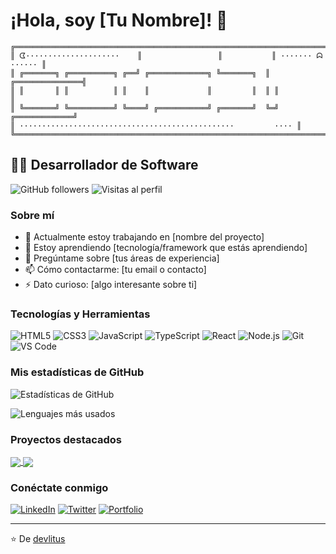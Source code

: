 # ¡Hola, soy [Tu Nombre]! 👋

```
╔════════════════════════════════════════════════════════════════════════════╗
║ ᗧ·····················    ║                 ║           ║ ······· ᗣ ······ ║
║ ╔═══════╗ ╔══════════╗ ╔══╝ ╔═════════════╗ ╚═══════╗  ║ ╔═══════════════╣
║ ║       ║ ║          ║ ║    ║             ║         ║  ║ ║               ║
║ ╚═══════╝ ╚══════════╝ ╚════╝ ╔═══════════╝ ╔═══════╝  ╚═╝ ╔═════════════╝
║ ················································         ···· ║             
╚════════════════════════════════════════════════════════════════════════════╝
```

## 👨‍💻 Desarrollador de Software

![GitHub followers](https://img.shields.io/github/followers/devlitus?style=social)
![Visitas al perfil](https://komarev.com/ghpvc/?username=devlitus)

### Sobre mí

- 🔭 Actualmente estoy trabajando en [nombre del proyecto]
- 🌱 Estoy aprendiendo [tecnología/framework que estás aprendiendo]
- 💬 Pregúntame sobre [tus áreas de experiencia]
- 📫 Cómo contactarme: [tu email o contacto]
- ⚡ Dato curioso: [algo interesante sobre ti]

### Tecnologías y Herramientas

![HTML5](https://img.shields.io/badge/-HTML5-E34F26?style=flat-square&logo=html5&logoColor=white)
![CSS3](https://img.shields.io/badge/-CSS3-1572B6?style=flat-square&logo=css3)
![JavaScript](https://img.shields.io/badge/-JavaScript-F7DF1E?style=flat-square&logo=javascript&logoColor=black)
![TypeScript](https://img.shields.io/badge/-TypeScript-007ACC?style=flat-square&logo=typescript&logoColor=white)
![React](https://img.shields.io/badge/-React-61DAFB?style=flat-square&logo=react&logoColor=black)
![Node.js](https://img.shields.io/badge/-Node.js-339933?style=flat-square&logo=node.js&logoColor=white)
![Git](https://img.shields.io/badge/-Git-F05032?style=flat-square&logo=git&logoColor=white)
![VS Code](https://img.shields.io/badge/-VS%20Code-007ACC?style=flat-square&logo=visual-studio-code)

### Mis estadísticas de GitHub

![Estadísticas de GitHub](https://github-readme-stats.vercel.app/api?username=devlitus&show_icons=true&theme=radical)

![Lenguajes más usados](https://github-readme-stats.vercel.app/api/top-langs/?username=devlitus&layout=compact&theme=radical)

### Proyectos destacados

<a href="https://github.com/devlitus/proyecto-1">
  <img align="center" src="https://github-readme-stats.vercel.app/api/pin/?username=devlitus&repo=proyecto-1&theme=radical" />
</a>
<a href="https://github.com/devlitus/proyecto-2">
  <img align="center" src="https://github-readme-stats.vercel.app/api/pin/?username=devlitus&repo=proyecto-2&theme=radical" />
</a>

### Conéctate conmigo

[![LinkedIn](https://img.shields.io/badge/-LinkedIn-0077B5?style=flat-square&logo=linkedin&logoColor=white)](https://linkedin.com/in/tu-perfil)
[![Twitter](https://img.shields.io/badge/-Twitter-1DA1F2?style=flat-square&logo=twitter&logoColor=white)](https://twitter.com/tu-usuario)
[![Portfolio](https://img.shields.io/badge/-Portfolio-000000?style=flat-square&logo=react&logoColor=white)](https://tu-sitio-web.com)

---

⭐️ De [devlitus](https://github.com/devlitus)
